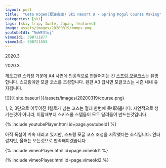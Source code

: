 ```yaml
---
layout: post
title:  "Geto Kogen(夏油高原) Ski Resort 8 - Spring Mogul Course Making"
categories: [ski]
tags: [ski, trip, Iwate, Japan, featured]
image: assets/images/20200319/bumps.png
youtubeId1: "5mWF3tuj"
vimeoId1: 398721877
vimeoId1: 398721893
---
```


2020.3

2020.3.

게토고원 스키장 가운데 A4 사면에 인공적으로 만들어지는 긴 [스프링 모글코스][geto_mogul]는 유명합니다.
스프링에만 모글 코스를 조성합니다.
왼편 A3 급사면 모글코스는 시즌 내내 유지됩니다.

![]({{ site.baseurl }}/assets/images/20200319/course.png)

1, 2, 3단으로 이루어진 1킬로가 넘는 코스는 절대 한번에 못내려옵니다.
자연적으로 생기는것이 아니라, 이맘때부터 스키스쿨 스탭들이 모두 달려들어 만드는것입니다.

{% include youtubePlayer.html id=page.youtubeId1 %}


아직 폭설이 계속 내리고 있지만, 스프링 모글 코스 조성을 시작했다는 소식입니다.
안타깝지만, 올해는 보는것으로 만족해야겠습니다

{% include vimeoPlayer.html id=page.vimeoId1 %}

{% include vimeoPlayer.html id=page.vimeoId2 %}


[geto_mogul]: http://www.geto8.com/1course/bumps.html?fbclid=IwAR2cXg_nyHCfXsTvjizy6xbUvz9_R42bZ7ah2x8cPnYcGMQXB2iBaEfM_yM

